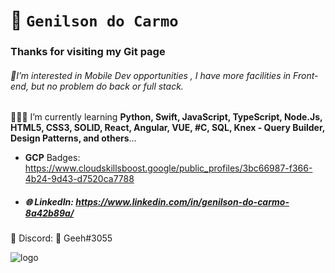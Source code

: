 # 👑 `Genilson do Carmo`

### Thanks for visiting my Git page



###### 📳I’m interested in Mobile Dev opportunities , I have more facilities in Front-end, but no problem do back or full stack.

👨🏻‍💻 I’m currently learning  **Python, Swift, JavaScript, TypeScript, Node.Js, HTML5, CSS3, SOLID, React, Angular, VUE, #C, SQL, Knex - Query Builder, Design Patterns, and others**... 

- **GCP** Badges: https://www.cloudskillsboost.google/public_profiles/3bc66987-f366-4b24-9d43-d7520ca7788

  

- ##### 🌐 LinkedIn: https://www.linkedin.com/in/genilson-do-carmo-8a42b89a/



👾  Discord: 👑 Geeh#3055



![logo](/Users/genilsondocarmosilva/Git/GenilsonDC/logo.png)
